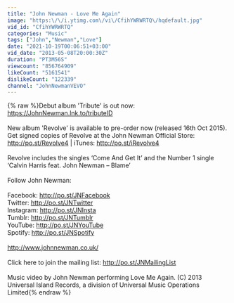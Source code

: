 ```yaml
---
title: "John Newman - Love Me Again"
image: "https:\/\/i.ytimg.com\/vi\/CfihYWRWRTQ\/hqdefault.jpg"
vid_id: "CfihYWRWRTQ"
categories: "Music"
tags: ["John","Newman","Love"]
date: "2021-10-19T00:06:51+03:00"
vid_date: "2013-05-08T20:00:30Z"
duration: "PT3M56S"
viewcount: "856764909"
likeCount: "5161541"
dislikeCount: "122339"
channel: "JohnNewmanVEVO"
---
```

{% raw %}Debut album 'Tribute' is out now: <a rel="nofollow" target="blank" href="https://JohnNewman.lnk.to/tributeID">https://JohnNewman.lnk.to/tributeID</a> <br /><br />New album 'Revolve' is available to pre-order now (released 16th Oct 2015). Get signed copies of Revolve at the John Newman Official Store: <a rel="nofollow" target="blank" href="http://po.st/Revolve4">http://po.st/Revolve4</a> | iTunes: <a rel="nofollow" target="blank" href="http://po.st/iRevolve4">http://po.st/iRevolve4</a> <br /><br />Revolve includes the singles ‘Come And Get It’ and the Number 1 single ‘Calvin Harris feat. John Newman – Blame’ <br /><br />Follow John Newman:<br /><br />Facebook: <a rel="nofollow" target="blank" href="http://po.st/JNFacebook">http://po.st/JNFacebook</a><br />Twitter: <a rel="nofollow" target="blank" href="http://po.st/JNTwitter">http://po.st/JNTwitter</a><br />Instagram: <a rel="nofollow" target="blank" href="http://po.st/JNInsta">http://po.st/JNInsta</a><br />Tumblr: <a rel="nofollow" target="blank" href="http://po.st/JNTumblr">http://po.st/JNTumblr</a><br />YouTube: <a rel="nofollow" target="blank" href="http://po.st/JNYouTube">http://po.st/JNYouTube</a><br />Spotify: <a rel="nofollow" target="blank" href="http://po.st/JNSpotify">http://po.st/JNSpotify</a><br /><br /><a rel="nofollow" target="blank" href="http://www.johnnewman.co.uk/">http://www.johnnewman.co.uk/</a><br /><br />Click here to join the mailing list: <a rel="nofollow" target="blank" href="http://po.st/JNMailingList">http://po.st/JNMailingList</a><br /><br />Music video by John Newman performing Love Me Again. (C) 2013 Universal Island Records, a division of Universal Music Operations Limited{% endraw %}
